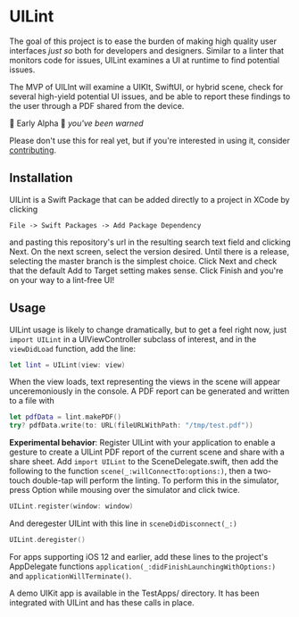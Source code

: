 # UILint

The goal of this project is to ease the burden of making high quality user interfaces _just so_ both for developers and designers. Similar to a linter that monitors code for issues, UILint examines a UI at runtime to find potential issues.

The MVP of UILInt will examine a UIKIt, SwiftUI, or hybrid scene, check for several high-yield potential UI issues, and be able to report these findings to the user through a PDF shared from the device.

🚨 Early Alpha 🚨 _you've been warned_

Please don't use this for real yet, but if you're interested in using it, consider [contributing](https://github.com/qmchenry/UILint/projects/1).

## Installation

UILint is a Swift Package that can be added directly to a project in XCode by clicking

`File -> Swift Packages -> Add Package Dependency`

and pasting this repository's url in the resulting search text field and clicking Next. On the next screen, select the version desired. Until there is a release, selecting the master branch is the simplest choice. Click Next and check that the default Add to Target setting makes sense. Click Finish and you're on your way to a lint-free UI!

## Usage

UILint usage is likely to change dramatically, but to get a feel right now, just `import UILint` in a UIViewController subclass of interest, and in the `viewDidLoad` function, add the line:

```swift
let lint = UILint(view: view)
```

When the view loads, text representing the views in the scene will appear unceremoniously in the console. A PDF report can be generated and written to a file with

```swift
let pdfData = lint.makePDF()
try? pdfData.write(to: URL(fileURLWithPath: "/tmp/test.pdf"))
```

**Experimental behavior**: Register UILint with your application to enable a gesture to create a UILint PDF report of the current scene and share with a share sheet. 
Add `import UILint` to the SceneDelegate.swift, then add the following to the function `scene(_:willConnectTo:options:)`, then a two-touch double-tap will perform the linting. To perform 
this in the simulator, press Option while mousing over the simulator and click twice.

```swift
UILint.register(window: window)
```
And deregester UILint with this line in `sceneDidDisconnect(_:)`

```swift
UILint.deregister()
```
For apps supporting iOS 12 and earlier, add these lines to the project's AppDelegate functions `application(_:didFinishLaunchingWithOptions:)` and `applicationWillTerminate()`.

A demo UIKit app is available in the TestApps/ directory. It has been integrated with UILint and has these calls in place.
